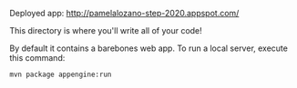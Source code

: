 Deployed app: http://pamelalozano-step-2020.appspot.com/

This directory is where you'll write all of your code!

By default it contains a barebones web app. To run a local server, execute this
command:

```bash
mvn package appengine:run
```